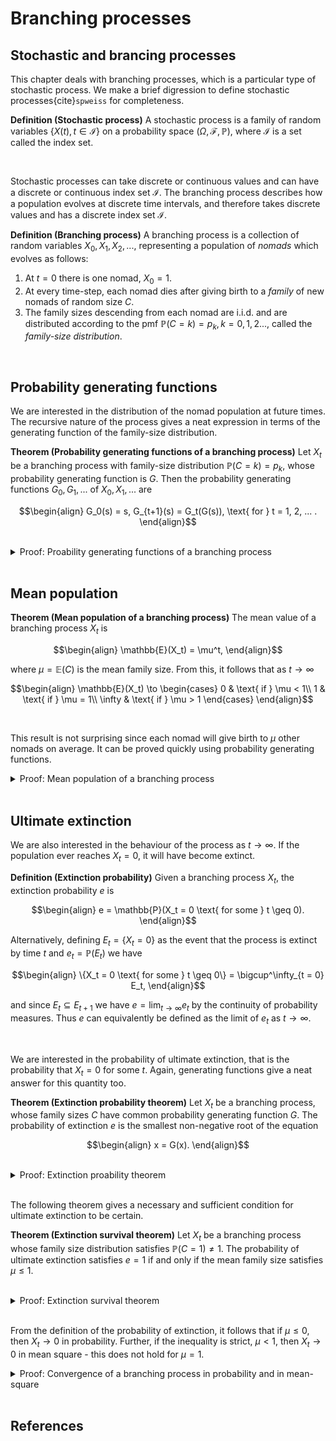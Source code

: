 # Branching processes

## Stochastic and brancing processes

This chapter deals with branching processes, which is a particular type of stochastic process. We make a brief digression to define stochastic processes{cite}`spweiss` for completeness.

<div class='definition'>

**Definition (Stochastic process)** A stochastic process is a family of random variables $\{X(t), t\in \mathcal{I}\}$ on a probability space $(\Omega, \mathcal{F}, \mathbb{P})$, where $\mathcal{I}$ is a set called the index set.

</div>
<br>

Stochastic processes can take discrete or continuous values and can have a discrete or continuous index set $\mathcal{I}$. The branching process describes how a population evolves at discrete time intervals, and therefore takes discrete values and has a discrete index set $\mathcal{I}$.

<div class='definition'>

**Definition (Branching process)** A branching process is a collection of random variables $X_0, X_1, X_2, ...$, representing a population of *nomads* which evolves as follows:
    
1. At $t = 0$ there is one nomad, $X_0 = 1$.
2. At every time-step, each nomad dies after giving birth to a *family* of new nomads of random size $C$.
3. The family sizes descending from each nomad are i.i.d. and are distributed according to the pmf $\mathbb{P}(C = k) = p_k, k = 0, 1, 2 ...$, called the *family-size distribution*.

</div>
<br>

## Probability generating functions

We are interested in the distribution of the nomad population at future times. The recursive nature of the process gives a neat expression in terms of the generating function of the family-size distribution.

<div class='theorem'>

**Theorem (Probability generating functions of a branching process)** Let $X_t$ be a branching process with family-size distribution $\mathbb{P}(C = k) = p_k$, whose probability generating function is $G$. Then the probability generating functions $G_0, G_1, ...$ of $X_0, X_1, ...$ are
    
$$\begin{align}
G_0(s) = s, G_{t+1}(s) = G_t(G(s)), \text{ for } t = 1, 2, ... .
\end{align}$$

</div>
<br>


<details class="proof">
<summary>Proof: Proability generating functions of a branching process</summary>
    
Let $C_{t, n}$ be the family size born from the $n^{th}$ nomad at time $t$. At $t = 0$, the population is $X_0 = 1$ so that $G_0(s) = s$. For $t > 0$ we have

$$\begin{align}
G_{t + 1} &= \mathbb{E}_{X_{t + 1}}\left[s^{X_{t + 1}}\right]\\
&= \mathbb{E}_{X_t}\left[\mathbb{E}_{C_{t, 1}, C_{t, 2}, ... C_{t, X_t}}\left[s^{X_{t + 1}} | X_t \right]\right]\\
&= \mathbb{E}_{X_t}\left[G(s)^{X_t}\right]\\
&= G_t(G(s)),
\end{align}$$
    
where the subscripts in the expectations give the variables over which the expectation is taken. From the first to the second line we used the law of iterated expectations; from the second to the third we used the fact that the $C_{t, 1}, C_{t, 2}..., C_{t, X_t}$ variables are i.i.d. so the pgf of their sum is equal to the product of their pgfs.
    
</details>
<br>

## Mean population

<div class='theorem'>

**Theorem (Mean population of a branching process)** The mean value of a branching process $X_t$ is
    
$$\begin{align}
\mathbb{E}(X_t) = \mu^t,
\end{align}$$

where $\mu = \mathbb{E}(C)$ is the mean family size. From this, it follows that as $t \to \infty$

$$\begin{align}
\mathbb{E}(X_t) \to \begin{cases}
0 & \text{ if } \mu < 1\\
1 & \text{ if } \mu = 1\\
\infty & \text{ if } \mu > 1
\end{cases}
\end{align}$$

</div>
<br>

This result is not surprising since each nomad will give birth to $\mu$ other nomads on average. It can be proved quickly using probability generating functions.

<details class="proof">
<summary>Proof: Mean population of a branching process</summary>
    
We have 
    
$$\begin{align}
\mathbb{E}(X_t) &= \frac{d}{ds} G_t(s) \bigg \vert_{s = 1}\\
&= G_{t - 1}'(G(1))G'(1)\\
&= G_{t - 1}'(1)\mu
\end{align}$$
    
and considering that $G_{t - 1}'(1) = \mathbb{E}(X_{t-1})$, the result follows by induction.
    
</details>
<br>

## Ultimate extinction

We are also interested in the behaviour of the process as $t \to \infty$. If the population ever reaches $X_t = 0$, it will have become extinct.

<div class='definition'>

**Definition (Extinction probability)** Given a branching process $X_t$, the extinction probability $e$ is
    
$$\begin{align}
e = \mathbb{P}(X_t = 0 \text{ for some } t \geq 0).
\end{align}$$
    
Alternatively, defining $E_t = \{X_t = 0\}$ as the event that the process is extinct by time $t$ and $e_t = \mathbb{P}(E_t)$ we have
    
$$\begin{align}
\{X_t = 0 \text{ for some } t \geq 0\} = \bigcup^\infty_{t = 0} E_t,
\end{align}$$

and since $E_t \subseteq E_{t+1}$ we have $e = \lim_{t \to \infty} e_t$ by the continuity of probability measures. Thus $e$ can equivalently be defined as the limit of $e_t$ as $t \to \infty$.

</div>
<br>

We are interested in the probability of ultimate extinction, that is the probability that $X_t = 0$ for some $t$. Again, generating functions give a neat answer for this quantity too.

<div class='theorem'>

**Theorem (Extinction probability theorem)** Let $X_t$ be a branching process, whose family sizes $C$ have common probability generating function $G$. The probability of extinction $e$ is the smallest non-negative root of the equation
    
$$\begin{align}
x = G(x).
\end{align}$$

</div>
<br>

<details class="proof">
<summary>Proof: Extinction proability theorem</summary>
    
We have $e_t = \mathbb{P}(X_t = 0) = G_t(0)$ and $G_{t + 1}(s) = G(G_t(s))$ so that
    
$$\begin{align}
e_{t + 1} &= G_{t + 1}(0)\\
&= G(G_t(0)) \\
&= G(e_t) \\
\end{align}$$
    
Taking the limit $t \to \infty$ with initial condition $e_0 = 0$, we obtain
    
$$\begin{align}
e &= \lim_{t \to \infty} e_t\\
\implies G(e) &= G\left(\lim_{t \to \infty} e_t\right)\\
&= \lim_{t \to \infty} G(e_t)\\
&= \lim_{t \to \infty} e_{t+1}\\
& \\
&= e\\
\implies e &= G(e)
\end{align}$$
    
where we have used the fact that $G$ is continuous on $[0, 1]$. To show that $e$ is the smallest non-negative root, suppose $\eta \geq 0$ is another non-negative root. Since $G$ is non-decreasing on $[0, 1]$, we have
    
$$\begin{align}
e_1 &= G(0) \leq G(\eta) = \eta\\
e_2 &= G(e_1) \leq G(\eta) = \eta\\
&~~\vdots\\
e &\leq \eta
\end{align}$$
    
</details>
<br>

The following theorem gives a necessary and sufficient condition for ultimate extinction to be certain.

<div class='theorem'>

**Theorem (Extinction survival theorem)** Let $X_t$ be a branching process whose family size distribution satisfies $\mathbb{P}(C = 1) \neq 1$. The probability of ultimate extinction satisfies $e = 1$ if and only if the mean family size satisfies $\mu \leq 1$.

</div>
<br>

<details class="proof">
<summary>Proof: Extinction survival theorem</summary>
    
In the trivial case where $\mathbb{P}(C = 1) = 1$ we have $X_t = 1$ for all $t$ and $e = 0$. Now considering the facts that on the interval $[0, 1]$, the function $G$ is
    
1. continuous, since it is a power series with a radius of convergence of at least $1$,
2. non-decreasing, since $G'(x) \geq 0$,
2. convex, since $G''(x) \geq 0$,
4. $G(1) = 1$,
    
we see that the graph of $y = G(x)$ will intersect the graph of $y = x$ at $x = 1$, and that the two graphs will have a smaller non-negative point of intersection if and only if $G'(1) > 1$. The condition $e = 1$ holds if and only if the smallest non-negative point of intesection is $1$, which is equivalent to the condition $G'(1) = \mu \leq 1$, arriving at the result.
    
</details>
<br>

From the definition of the probability of extinction, it follows that if $\mu \leq 0$, then $X_t \to 0$ in probability. Further, if the inequality is strict, $\mu < 1$, then $X_t \to 0$ in mean square - this does not hold for $\mu = 1$.


<details class="proof">
<summary>Proof: Convergence of a branching process in probability and in mean-square</summary>
    
To show that $X_t \to 0$ in probability, suppose $\mu \leq 1$, let $\epsilon > 0$ and consider
    
$$\begin{align}
\mathbb{P}(X_t > \epsilon) &= 1 - \mathbb{P}(X_t \leq \epsilon)\\
&= 1 - \big(\mathbb{P}(X_t = 0) + \mathbb{P}(0 < X_t \leq \epsilon)\big).
\end{align}$$

From the extinction survival theorem, $\mathbb{P}(X_t = 0) \to 1$ as $t \to \infty$ so

$$\begin{align}
\mathbb{P}(X_t > \epsilon) &=  1 - \big(\mathbb{P}(X_t = 0) + \mathbb{P}(0 < X_t \leq \epsilon)\big) \leq 1 - \mathbb{P}(X_t = 0) \to 0, \text{ as } t \to \infty,
\end{align}$$
    
and $X_t \to 0$ in probability. We now treat the mean-square case. Consider
    
$$\begin{align}
\mathbb{E}(X_t^2) &= \text{Var}(X_t) + \mathbb{E}(X_t)^2.
\end{align}$$
    
Using the law of total variance
    
$$\begin{align}
\text{Var}(X_t) &= \text{Var}_{X_{t - 1}}(\mathbb{E}_{X_t}(X_t | X_{t - 1})) + \mathbb{E}_{X_{t - 1}}(\text{Var}_{X_t}(X_t | X_{t - 1}))\\
&= \text{Var}_{X_{t - 1}}(\mu X_{t-1}) + \mathbb{E}_{X_{t - 1}}(X_{t - 1} \sigma^2)\\
&= \mu^2 \sigma_{t - 1}^2 + \mu^t \sigma^2
\end{align}$$
    
Proceeding recursively, we obtain
    
$$\begin{align}
\sigma_1^2 &= \sigma^2 \\
\sigma_2^2 &= \mu \sigma^2 + \mu^2 \sigma^2\\
&~\vdots \\
\sigma_t^2 &= \mu^{t-1} \sigma^2 + \mu^t \sigma^2 + ... + \mu^{2t - 1} \sigma^2,
\end{align}$$
    
which is a geometric sum. In the special case of $\mu = 1$, we see that $\sigma_t^2 = t \sigma^2$. If $\mu \neq 1$, we can use the geometric sum to obtain
    
$$\begin{align}
\sigma_t^2 &= \sigma^2 \mu^{t - 1} \frac{1 - \mu^t}{1 - \mu}.
\end{align}$$
    
Substituting these results into the expression for $\mathbb{E}(X_t^2)$ we obtain
    
$$\begin{align}
\mathbb{E}(X_t^2) = \begin{cases}
1 + t\sigma^2 & \text{ if } \mu = 1\\
\mu^{2t} + \sigma^2 \mu^{t - 1} \frac{1 - \mu^t}{1 - \mu} & \text{ if } \mu \neq 1.
\end{cases}
\end{align}$$
    
Therefore $\mathbb{E}(X_t^2) \to 0$, implying that $X_t \to 0$ in mean-square if and only if $\mu < 1$.
  
</details>
<br>


## References

```{bibliography} ./references.bib
```
